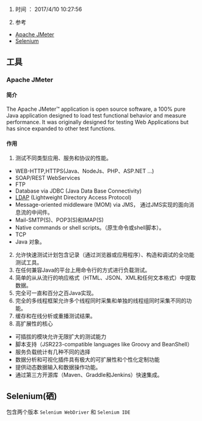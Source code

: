 ## 

1. 时间 ： 2017/4/10 10:27:56 

2. 参考

 * [Apache JMeter](http://jmeter.apache.org/)
 * [Selenium](http://docs.seleniumhq.org/)


## 工具

### Apache JMeter
#### 简介
The Apache JMeter™ application is open source software, a 100% pure Java application designed to load test functional behavior and measure performance. It was originally designed for testing Web Applications but has since expanded to other test functions.

#### 作用
1. 测试不同类型应用、服务和协议的性能。
 * WEB-HTTP,HTTPS(Java、NodeJs、PHP、ASP.NET ...)
 * SOAP/REST WebServices
 * FTP
 * Database via JDBC (Java Data Base Connectivity)
 * [LDAP](http://baike.baidu.com/link?url=PGalnBFW6Squx3yOyDH-BIdnxA2QFUrMDY3Lx5b-L8MAL8Mh6kxAncWQwnGpjpDoYs8GSR0uMiUOAwIjut7paK) (Lightweight Directory Access Protocol)
 * Message-oriented middleware (MOM) via JMS， 通过JMS实现的面向消息流的中间件。
 * Mail-SMTP(S)、POP3(S)和IMAP(S)
 * Native commands or shell scripts。（原生命令或shell脚本）。
 * TCP
 * Java 对象。
2. 允许快速测试计划包含记录（通过浏览器或应用程序）、构造和调试的全功能测试工具。
3. 在任何兼容Java的平台上用命令行的方式进行负载测试。
4. 简单的从从流行的响应格式（HTML、JSON、XML和任何文本格式）中提取数据。
5. 完全可一直和百分之百Java实现。
6. 完全的多线程框架允许多个线程同时采集和单独的线程组同时采集不同的功能。
7. 缓存和在线分析或重播测试结果。
8. 高扩展性的核心
 * 可插拔的模块允许无限扩大的测试能力
 * 脚本支持（JSR223-compatible languages like Groovy and BeanShell）
 * 服务负载统计有几种不同的选择
 * 数据分析和可视化插件具有极大的可扩展性和个性化定制功能
 * 提供动态数据输入和数据操作功能。
 * 通过第三方开源库（Maven、Graddle和Jenkins）快速集成。

## Selenium(硒)
包含两个版本 `Selenium WebDriver`  和 `Selenium IDE`